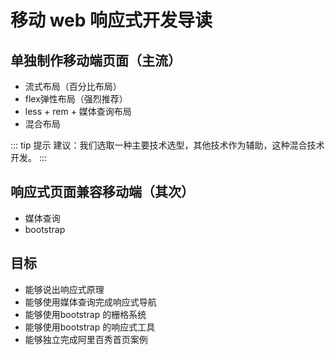 # 移动 web 响应式开发导读

## 单独制作移动端页面（主流）
- 流式布局（百分比布局）
- flex弹性布局（强烈推荐）
- less + rem + 媒体查询布局
- 混合布局

::: tip 提示
建议：我们选取一种主要技术选型，其他技术作为辅助，这种混合技术开发。
:::

## 响应式页面兼容移动端（其次）
- 媒体查询
- bootstrap

## 目标

- 能够说出响应式原理
- 能够使用媒体查询完成响应式导航
- 能够使用bootstrap 的栅格系统
- 能够使用bootstrap 的响应式工具
- 能够独立完成阿里百秀首页案例
